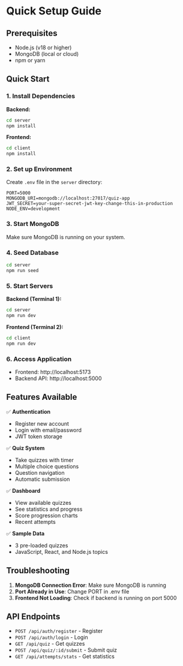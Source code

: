 # Quick Setup Guide

## Prerequisites
- Node.js (v18 or higher)
- MongoDB (local or cloud)
- npm or yarn

## Quick Start

### 1. Install Dependencies

**Backend:**
```bash
cd server
npm install
```

**Frontend:**
```bash
cd client
npm install
```

### 2. Set up Environment

Create `.env` file in the `server` directory:
```env
PORT=5000
MONGODB_URI=mongodb://localhost:27017/quiz-app
JWT_SECRET=your-super-secret-jwt-key-change-this-in-production
NODE_ENV=development
```

### 3. Start MongoDB

Make sure MongoDB is running on your system.

### 4. Seed Database

```bash
cd server
npm run seed
```

### 5. Start Servers

**Backend (Terminal 1):**
```bash
cd server
npm run dev
```

**Frontend (Terminal 2):**
```bash
cd client
npm run dev
```

### 6. Access Application

- Frontend: http://localhost:5173
- Backend API: http://localhost:5000

## Features Available

✅ **Authentication**
- Register new account
- Login with email/password
- JWT token storage

✅ **Quiz System**
- Take quizzes with timer
- Multiple choice questions
- Question navigation
- Automatic submission

✅ **Dashboard**
- View available quizzes
- See statistics and progress
- Score progression charts
- Recent attempts

✅ **Sample Data**
- 3 pre-loaded quizzes
- JavaScript, React, and Node.js topics

## Troubleshooting

1. **MongoDB Connection Error**: Make sure MongoDB is running
2. **Port Already in Use**: Change PORT in .env file
3. **Frontend Not Loading**: Check if backend is running on port 5000

## API Endpoints

- `POST /api/auth/register` - Register
- `POST /api/auth/login` - Login
- `GET /api/quiz` - Get quizzes
- `POST /api/quiz/:id/submit` - Submit quiz
- `GET /api/attempts/stats` - Get statistics 